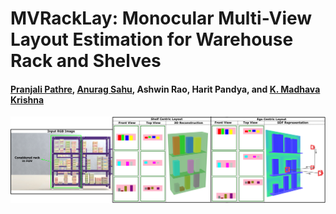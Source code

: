 # MVRackLay: Monocular Multi-View Layout Estimation for Warehouse Rack and Shelves

#### [Pranjali Pathre](https://github.com/pranjali-pathre/), [Anurag Sahu](https://anuragsahu.github.io/), Ashwin Rao, Harit Pandya, and [K. Madhava Krishna](http://robotics.iiit.ac.in)

<!-- ####  [Video]( https://youtu.be/1hdl3W-MlXo) -->
<!-- [Paper](https://arxiv.org/abs/2002.08394) -->
<!-- #### Accepted to [WACV 2020](http://wacv20.wacv.net/) -->

<p align="center">
    <img src="assets/teaser-hor.png" />
</p>
